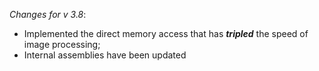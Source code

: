 _Changes for v 3.8_:
- Implemented the direct memory access that has ***tripled*** the speed of image processing;
- Internal assemblies have been updated

